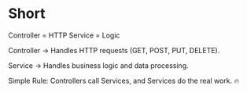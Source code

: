  # Short

 Controller = HTTP 
 Service = Logic 

Controller → Handles HTTP requests (GET, POST, PUT, DELETE).

Service → Handles business logic and data processing.

Simple Rule: Controllers call Services, and Services do the real work. 🔥 